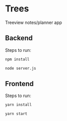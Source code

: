 # Trees
Treeview notes/planner app

## Backend
Steps to run:
```bash
npm install
```
```bash
node server.js
```

## Frontend
Steps to run:
```bash
yarn install
```
```bash
yarn start
```
